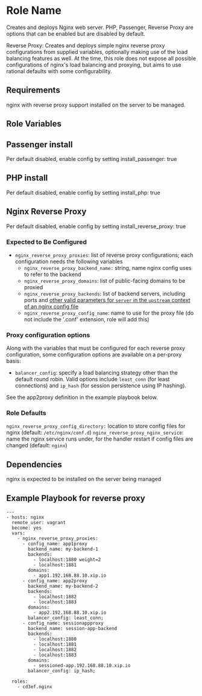 Role Name
=========

Creates and deploys Nginx web server. PHP, Passenger, Reverse Proxy are options
that can be enabled but are disabled by default.

Reverse Proxy:
Creates and deploys simple nginx reverse proxy configurations from supplied
variables, optionally making use of the load balancing features as well.
At the time, this role does not expose all possible configurations of nginx's
load balancing and proxying, but aims to use rational defaults with some
configurability.

Requirements
------------

nginx with reverse proxy support installed on the server to be managed.

Role Variables
--------------
## Passenger install
Per default disabled, enable config by setting
install_passenger: true

## PHP install
Per default disabled, enable config by setting
install_php: true

## Nginx Reverse Proxy
Per default disabled, enable config by setting
install_reverse_proxy: true

### Expected to Be Configured

* `nginx_reverse_proxy_proxies`:  list of reverse proxy configurations; each configuration needs the following variables
  * `nginx_reverse_proxy_backend_name:` string, name nginx config uses to refer to the backend
  * `nginx_reverse_proxy_domains`: list of public-facing domains to be proxied
  * `nginx_reverse_proxy_backends`: list of backend servers, including ports and [other valid parameters for `server` in the `upstream` context of an nginx config file](http://nginx.org/en/docs/http/ngx_http_upstream_module.html#server)
  * `nginx_reverse_proxy_config_name`: name to use for the proxy file (do not include the '.conf' extension, role will add this)

### Proxy configuration options

Along with the variables that must be configured for each reverse proxy configuration, some configuration options are available on a per-proxy basis:

* `balancer_config`: specify a load balancing strategy other than the default round robin. Valid options include `least_conn` (for least connections) and `ip_hash` (for session persistence using IP hashing).

See the app2proxy definition in the example playbook below.

### Role Defaults

`nginx_reverse_proxy_config_directory:` location to store config files for nginx (default: `/etc/nginx/conf.d`)
`nginx_reverse_proxy_nginx_service`: name the nginx service runs under, for the handler restart if config files are changed (default: `nginx`)

Dependencies
------------

nginx is expected to be installed on the server being managed

Example Playbook for reverse proxy
----------------

```
---
- hosts: nginx
  remote_user: vagrant
  become: yes
  vars:
    - nginx_reverse_proxy_proxies:
      - config_name: app1proxy
        backend_name: my-backend-1
        backends:
          - localhost:1880 weight=2
          - localhost:1881
        domains:
          - app1.192.168.88.10.xip.io
      - config_name: app2proxy
        backend_name: my-backend-2
        backends:
          - localhost:1882
          - localhost:1883
        domains:
          - app2.192.168.88.10.xip.io
        balancer_config: least_conn;
      - config_name: sessionappproxy
        backend_name: session-app-backend
        backends:
          - localhost:1880
          - localhost:1881
          - localhost:1882
          - localhost:1883
        domains:
          - sessioned-app.192.168.88.10.xip.io
        balancer_config: ip_hash;

  roles:
    - cd3ef.nginx

```
